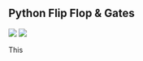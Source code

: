 ## Python Flip Flop & Gates
![](https://img.shields.io/badge/Language-Python-blueviolet)
![](https://img.shields.io/badge/Vs-Code-blueviolet)

  This 
